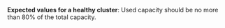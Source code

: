 **Expected values for a healthy cluster**: Used capacity should be no more than 80% of the total capacity.